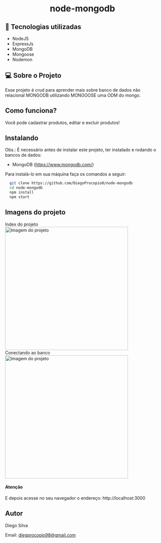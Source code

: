 <h1 align="center"> node-mongodb </h1>

## 🚀 Tecnologias utilizadas

- NodeJS
- ExpressJs
- MongoDB
- Mongoose
- Nodemon

## 💻 Sobre o Projeto

Esse projeto é crud para aprender mais sobre banco de dados não relacional MONGODB utilizando MONGOOSE uma ODM do mongo.

## Como funciona?

Você pode cadastrar produtos, editar e excluir produtos!

## Instalando   

Obs.: É necessário antes de instalar este projeto, ter instalado e rodando o bancos de dados:

- MongoDB (https://www.mongodb.com/)

Para instalá-lo em sua máquina faça os comandos a seguir:

```bash
  git clone https://github.com/DiegoProcopio0/node-mongodb
  cd node-mongodb
  npm install
  npm start
```

## Imagens do projeto

Index do projeto
<br>
<img alt="Imagem do projeto" title="Desktop" src="https://i.ibb.co/934Z6yh/img1.png" width="400px" />
<br>
Conectando ao banco
<br>
<img alt="Imagem do projeto" title="Desktop" src="https://i.ibb.co/NWK5V6t/img2.png" width="400px" />
<br>

#### Atenção

E depois acesse no seu navegador o endereço: http://localhost:3000

## Autor

Diego Silva 

Email: <diegprocopio98@gmail.com>
